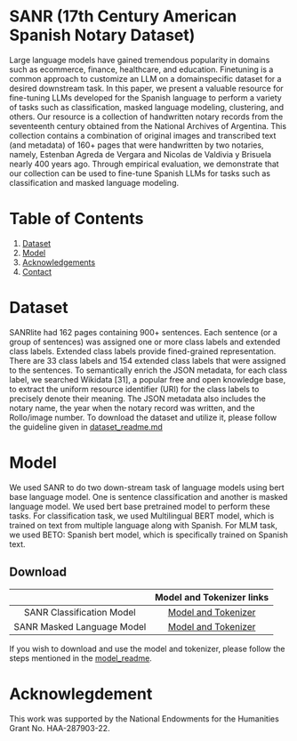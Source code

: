 # SANR (17th Century American Spanish Notary Dataset)

Large language models have gained tremendous popularity in domains such as ecommerce, finance, healthcare, and education. Finetuning is a common approach to customize an LLM on a domainspecific dataset for a desired downstream task. In this paper, we
present a valuable resource for fine-tuning LLMs developed for the Spanish language to perform a variety of tasks such as classification, masked language modeling, clustering, and others. Our resource is a collection of handwritten notary records from the
seventeenth century obtained from the National Archives of Argentina. This collection contains a combination of original images
and transcribed text (and metadata) of 160+ pages that were handwritten by two notaries, namely, Estenban Agreda de Vergara and
Nicolas de Valdivia y Brisuela nearly 400 years ago. Through empirical evaluation, we demonstrate that our collection can be used to
fine-tune Spanish LLMs for tasks such as classification and masked language modeling. 

# Table of Contents 

1. [Dataset](#dataset)
2. [Model](#model)
3. [Acknowledgements](#acknowledgement)
4. [Contact](#contact)

# Dataset 

SANRlite had 162 pages containing 900+ sentences. Each sentence (or a group of sentences) was assigned one or more class labels and extended class labels. Extended class labels provide fined-grained representation. There are 33 class labels and 154 extended class labels that were assigned to the sentences. To semantically enrich the JSON metadata, for each class label, we searched Wikidata [31], a popular free and open knowledge base, to extract the uniform resource identifier (URI) for the class labels to precisely denote their meaning. The JSON metadata also includes the notary name, the year when the notary record was written, and the Rollo/image number. To download the dataset and utilize it, please follow the guideline given in [dataset_readme.md](dataset/dataset-README.md)

# Model
 We used SANR to do two down-stream task of language models using bert base language model. One is sentence classification and another is masked language model. We used bert base pretrained model to perform these tasks. For classification task, we used Multilingual BERT model, which is trained on text from multiple language along with Spanish. For MLM task, we used BETO: Spanish bert model, which is specifically trained on Spanish text. 

## Download

|              |                  Model and Tokenizer links                   |
|:------------:|:--------------------------------------------------------------:|
| SANR Classification Model | [Model and Tokenizer](https://mailmissouri-my.sharepoint.com/:f:/g/personal/sscx3_umsystem_edu/ErF35ROATexLi2I8uWCwfZkBiAcddCwvkTboP1mvLn1I2g?e=aUyGRu) |
| SANR Masked Language Model | [Model and Tokenizer](https://mailmissouri-my.sharepoint.com/:f:/g/personal/sscx3_umsystem_edu/EsaBZhFY5thDuJD_9wRIo-MBlni9cJY51y4HsW0iiLeMkA?e=RdoEze)  |

If you wish to download and use the model and tokenizer, please follow the steps mentioned in the [model_readme](model/model-README.md).


# Acknowlegdement
This work was supported by the National Endowments for the Humanities Grant No. HAA-287903-22.

